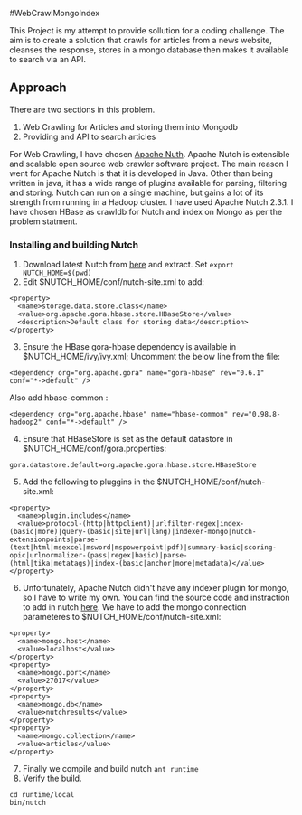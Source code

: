 #WebCrawlMongoIndex

This Project is my attempt to provide sollution for a coding challenge. The aim is to create a solution that crawls for articles from a news website, cleanses the response, stores in a mongo database then makes it available to search via an API.

## Approach

There are two sections in this problem.

  1. Web Crawling for Articles and storing them into Mongodb
  2. Providing and API to search articles

For Web Crawling, I have chosen [Apache Nuth](http://nutch.apache.org/). Apache Nutch is extensible and scalable open source web crawler software project. The main reason I went for Apache Nutch is that it is developed in Java. Other than being written in java, it has a wide range of plugins available for parsing, filtering and storing. Nutch can run on a single machine, but gains a lot of its strength from running in a Hadoop cluster. I have used Apache Nutch 2.3.1. I have chosen HBase as crawldb for Nutch and index on Mongo as per the problem statment.

### Installing and building Nutch

  1. Download latest Nutch from [here](http://nutch.apache.org/downloads.html) and extract. Set `export NUTCH_HOME=$(pwd)`
  2. Edit $NUTCH_HOME/conf/nutch-site.xml to add:
  
  ```
  <property>
    <name>storage.data.store.class</name>
    <value>org.apache.gora.hbase.store.HBaseStore</value>
    <description>Default class for storing data</description>
  </property>
  ```
  3. Ensure the HBase gora-hbase dependency is available in $NUTCH_HOME/ivy/ivy.xml; Uncomment the below line from the file:
  
  ```
  <dependency org="org.apache.gora" name="gora-hbase" rev="0.6.1" conf="*->default" />
  ```
  Also add hbase-common :
  
  ```
  <dependency org="org.apache.hbase" name="hbase-common" rev="0.98.8-hadoop2" conf="*->default" />
  ```
  4. Ensure that HBaseStore is set as the default datastore in $NUTCH_HOME/conf/gora.properties:
  
  ```
  gora.datastore.default=org.apache.gora.hbase.store.HBaseStore
  ```
  5. Add the following to pluggins in the $NUTCH_HOME/conf/nutch-site.xml:
  
  ```
  <property>
    <name>plugin.includes</name>
    <value>protocol-(http|httpclient)|urlfilter-regex|index-(basic|more)|query-(basic|site|url|lang)|indexer-mongo|nutch-extensionpoints|parse-(text|html|msexcel|msword|mspowerpoint|pdf)|summary-basic|scoring-opic|urlnormalizer-(pass|regex|basic)|parse-(html|tika|metatags)|index-(basic|anchor|more|metadata)</value>
  </property>
  ```
  6. Unfortunately, Apache Nutch didn't have any indexer plugin for mongo, so I have to write my own. You can find the source code and instraction to add in nutch [here](https://github.com/ApurbaPandey/WebCrawlMongoIndex/tree/master/WebCrawlMongoIndex). We have to add the mongo connection parameteres to $NUTCH_HOME/conf/nutch-site.xml:
  
  ```
  <property>
    <name>mongo.host</name>
    <value>localhost</value>
  </property>
  <property>
    <name>mongo.port</name>
    <value>27017</value>
  </property>
  <property>
    <name>mongo.db</name>
    <value>nutchresults</value>
  </property>
  <property>
    <name>mongo.collection</name>
    <value>articles</value>
  </property>
  ```
  7. Finally we compile and build nutch `ant runtime`
  8. Verify the build.
  
  ```
  cd runtime/local
  bin/nutch
  ```
